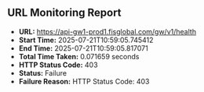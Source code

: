 ## URL Monitoring Report

- **URL:** https://api-gw1-prod1.fisglobal.com/gw/v1/health
- **Start Time:** 2025-07-21T10:59:05.745412
- **End Time:** 2025-07-21T10:59:05.817071
- **Total Time Taken:** 0.071659 seconds
- **HTTP Status Code:** 403
- **Status:** Failure
- **Failure Reason:** HTTP Status Code: 403
